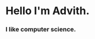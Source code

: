 <h1 align="left">Hello I'm Advith.</h1>
<!-- <h3 align="center">A passionate coder and also a flutter and Web developer.</h3>


<h3 align="center">I often work with these tools and technologies</h3>
 -->
 <h3 align="left">I like computer science.</h3>
